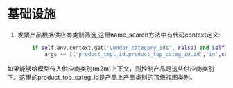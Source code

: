 # 基础设施

1. 发票产品根据供应商类别筛选,这里name_search方法中有代码context定义:
```python
        if self.env.context.get('vendor_category_ids', False) and self.env.context.get('vendor_category_ids', False)[0][2]:
            args += [('product_tmpl_id.product_top_categ_id.id','in',self.env.context.get('vendor_category_ids', False)[0][2])]
```
如果能够给模型传入供应商类别(m2m)上下文，则控制产品是这些供应商类别下。这里的product_top_categ_id是产品上产品类别的顶级视图类别。

